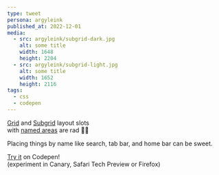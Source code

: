 ```yaml
---
type: tweet
persona: argyleink
published_at: 2022-12-01
media:
  - src: argyleink/subgrid-dark.jpg
    alt: some title
    width: 1648
    height: 2204
  - src: argyleink/subgrid-light.jpg
    alt: some title
    width: 1652
    height: 2116
tags: 
  - css
  - codepen
---
```

[Grid](https://developer.mozilla.org/docs/Web/CSS/grid) and 
[Subgrid](https://developer.mozilla.org/docs/Web/CSS/CSS_Grid_Layout/Subgrid) 
layout slots  
with [named areas](https://developer.mozilla.org/docs/Web/CSS/grid-template-areas) are rad 🤘💀

Placing things by name like search, tab bar, and home bar can be sweet.

[Try it](https://codepen.io/argyleink/pen/gOKXKYQ) on Codepen!  
(experiment in Canary, Safari Tech Preview or Firefox)